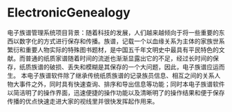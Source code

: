 # ElectronicGenealogy
电子族谱管理系统项目背景：随着科技的发展，人们越来越倾向于将一些重要的东西以数字化的方式进行保存和传播。族谱，记载一个以血缘关系为主体的家族世系繁衍和重要人物实际的特殊图书题材，是中国五千年文明史中最具有平民特色的文献。而普通的纸质家谱随着时间的流逝也渐渐显露出它的不足，经过长时间的保存，纸质族谱的破损、丢失和模糊是其保存的一个大问题，因此，电子族谱应运而生。
本电子族谱软件除了继承传统纸质族谱的记录族员信息、相互之间的关系人物大事件之外，同时具有快速查询、排序和导出信息等功能；同时本电子族谱软件以简洁明了的操作界面，迅速便捷的操作功能以及清晰明了的操作结果和便于保存传播的优点快速走进大家的视线里并很快发挥起作用来。

